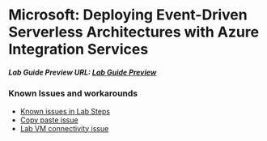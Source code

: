 # Microsoft: Deploying Event-Driven Serverless Architectures with Azure Integration Services

##### Lab Guide Preview URL: [Lab Guide Preview](https://experience-v2.cloudlabs.ai/#/labguidepreview/0718da59-38a4-48b6-a865-0466cc642c59)

### Known Issues and workarounds
- [Known issues in Lab Steps](#Known-issues-in-lab-steps)
- [Copy paste issue](https://docs.cloudlabs.ai/Learner/Troubleshooting/CopyPaste)
- [Lab VM connectivity issue](https://docs.cloudlabs.ai/Learner/Troubleshooting/RDP)
